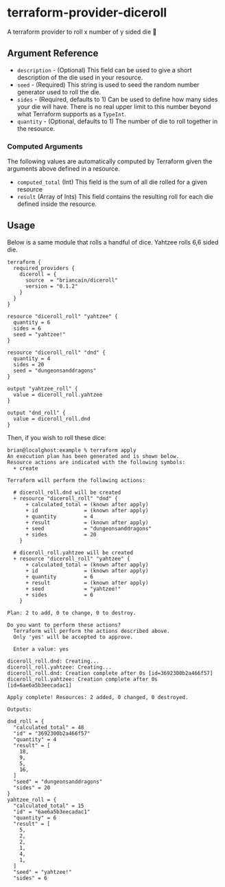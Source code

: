# terraform-provider-diceroll

A terraform provider to roll x number of y sided die :game_die:

## Argument Reference

* `description` - (Optional) This field can be used to give a short description
of the die used in your resource.
* `seed` - (Required) This string is used to seed the random number generator
used to roll the die.
* `sides` - (Required, defaults to 1) Can be used to define how many sides
your die will have. There is no real upper limit to this number beyond what
Terraform supports as a `TypeInt`.
* `quantity` - (Optional, defaults to 1) The number of die to roll together
in the resource.

### Computed Arguments

The following values are automatically computed by Terraform given the arguments
above defined in a resource.

* `computed_total` (Int) This field is the sum of all die rolled for a given resource
* `result` (Array of Ints) This field contains the resulting roll for each die
defined inside the resource.

## Usage

Below is a same module that rolls a handful of dice. Yahtzee rolls 6,6 sided die.

```hcl
terraform {
  required_providers {
    diceroll = {
      source  = "briancain/diceroll"
      version = "0.1.2"
    }
  }
}

resource "diceroll_roll" "yahtzee" {
  quantity = 6
  sides = 6
  seed = "yahtzee!"
}

resource "diceroll_roll" "dnd" {
  quantity = 4
  sides = 20
  seed = "dungeonsanddragons"
}

output "yahtzee_roll" {
  value = diceroll_roll.yahtzee
}

output "dnd_roll" {
  value = diceroll_roll.dnd
}
```

Then, if you wish to roll these dice:

```shell
brian@localghost:example % terraform apply
An execution plan has been generated and is shown below.
Resource actions are indicated with the following symbols:
  + create

Terraform will perform the following actions:

  # diceroll_roll.dnd will be created
  + resource "diceroll_roll" "dnd" {
      + calculated_total = (known after apply)
      + id               = (known after apply)
      + quantity         = 4
      + result           = (known after apply)
      + seed             = "dungeonsanddragons"
      + sides            = 20
    }

  # diceroll_roll.yahtzee will be created
  + resource "diceroll_roll" "yahtzee" {
      + calculated_total = (known after apply)
      + id               = (known after apply)
      + quantity         = 6
      + result           = (known after apply)
      + seed             = "yahtzee!"
      + sides            = 6
    }

Plan: 2 to add, 0 to change, 0 to destroy.

Do you want to perform these actions?
  Terraform will perform the actions described above.
  Only 'yes' will be accepted to approve.

  Enter a value: yes

diceroll_roll.dnd: Creating...
diceroll_roll.yahtzee: Creating...
diceroll_roll.dnd: Creation complete after 0s [id=3692300b2a466f57]
diceroll_roll.yahtzee: Creation complete after 0s [id=6ae6a5b3eecadac1]

Apply complete! Resources: 2 added, 0 changed, 0 destroyed.

Outputs:

dnd_roll = {
  "calculated_total" = 48
  "id" = "3692300b2a466f57"
  "quantity" = 4
  "result" = [
    18,
    9,
    5,
    16,
  ]
  "seed" = "dungeonsanddragons"
  "sides" = 20
}
yahtzee_roll = {
  "calculated_total" = 15
  "id" = "6ae6a5b3eecadac1"
  "quantity" = 6
  "result" = [
    5,
    2,
    2,
    1,
    4,
    1,
  ]
  "seed" = "yahtzee!"
  "sides" = 6
```
